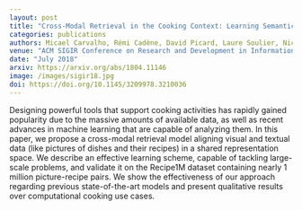 ```yaml
---
layout: post
title: "Cross-Modal Retrieval in the Cooking Context: Learning Semantic Text-Image Embeddings"
categories: publications
authors: Micael Carvalho, Rémi Cadène, David Picard, Laure Soulier, Nicolas Thome, Matthieu Cord
venue: "ACM SIGIR Conference on Research and Development in Information Retrieval"
date: "July 2018"
arxiv: https://arxiv.org/abs/1804.11146
image: /images/sigir18.jpg
doi: https://doi.org/10.1145/3209978.3210036
---
```


Designing powerful tools that support cooking activities has rapidly gained popularity due to the massive amounts of available data, as well as recent advances in machine learning that are capable of analyzing them. In this paper, we propose a cross-modal retrieval model aligning visual and textual data (like pictures of dishes and their recipes) in a shared representation space. We describe an effective learning scheme, capable of tackling large-scale problems, and validate it on the Recipe1M dataset containing nearly 1 million picture-recipe pairs. We show the effectiveness of our approach regarding previous state-of-the-art models and present qualitative results over computational cooking use cases. 
